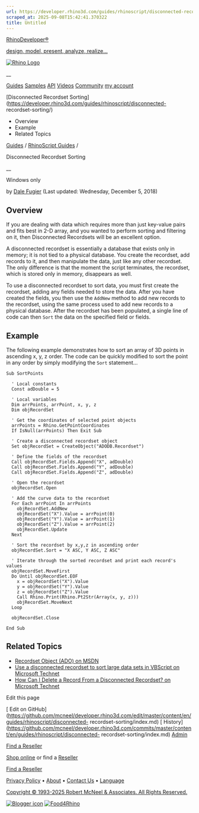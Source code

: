 ```yaml
---
url: https://developer.rhino3d.com/guides/rhinoscript/disconnected-recordset-sorting/
scraped_at: 2025-09-08T15:42:41.370322
title: Untitled
---
```


[RhinoDeveloper®](/)

[design, model, present, analyze, realize...](/)

[![Rhino Logo](https://developer.rhino3d.com/images/rhinodevlogo.png)](/)

__

[Guides](https://developer.rhino3d.com/guides)
[Samples](https://developer.rhino3d.com/samples)
[API](https://developer.rhino3d.com/api)
[Videos](https://developer.rhino3d.com/videos)
[Community](https://discourse.mcneel.com/c/rhino-developer) [my account
](https://www.rhino3d.com/my-account/ "Manage your account, licenses, and
teams")

[Disconnected Recordset
Sorting](https://developer.rhino3d.com/guides/rhinoscript/disconnected-
recordset-sorting/)

  * Overview
  * Example
  * Related Topics

[Guides](https://developer.rhino3d.com/en/guides/) / [RhinoScript
Guides](https://developer.rhino3d.com/en/guides/rhinoscript/) /

Disconnected Recordset Sorting

__

Windows only

by [Dale Fugier](https://discourse.mcneel.com/u/dale/) (Last updated:
Wednesday, December 5, 2018)

## Overview

If you are dealing with data which requires more than just key-value pairs and
fits best in 2-D array, and you wanted to perform sorting and filtering on it,
then Disconnected Recordsets will be an excellent option.

A disconnected recordset is essentially a database that exists only in memory;
it is not tied to a physical database. You create the recordset, add records
to it, and then manipulate the data, just like any other recordset. The only
difference is that the moment the script terminates, the recordset, which is
stored only in memory, disappears as well.

To use a disconnected recordset to sort data, you must first create the
recordset, adding any fields needed to store the data. After you have created
the fields, you then use the `AddNew` method to add new records to the
recordset, using the same process used to add new records to a physical
database. After the recordset has been populated, a single line of code can
then `Sort` the data on the specified field or fields.

## Example

The following example demonstrates how to sort an array of 3D points in
ascending x, y, z order. The code can be quickly modified to sort the point in
any order by simply modifying the `Sort` statement…

    
    
    Sub SortPoints
    
      ' Local constants
      Const adDouble = 5
    
      ' Local variables
      Dim arrPoints, arrPoint, x, y, z
      Dim objRecordSet
    
      ' Get the coordinates of selected point objects
      arrPoints = Rhino.GetPointCoordinates
      If IsNull(arrPoints) Then Exit Sub
    
      ' Create a disconnected recordset object
      Set objRecordSet = CreateObject("ADODB.Recordset")
    
      ' Define the fields of the recordset
      Call objRecordSet.Fields.Append("X", adDouble)
      Call objRecordSet.Fields.Append("Y", adDouble)
      Call objRecordSet.Fields.Append("Z", adDouble)
    
      ' Open the recordset
      objRecordSet.Open
    
      ' Add the curve data to the recordset
      For Each arrPoint In arrPoints
        objRecordSet.AddNew
        objRecordSet("X").Value = arrPoint(0)
        objRecordSet("Y").Value = arrPoint(1)
        objRecordSet("Z").Value = arrPoint(2)
        objRecordSet.Update
      Next
    
      ' Sort the recordset by x,y,z in ascending order
      objRecordSet.Sort = "X ASC, Y ASC, Z ASC"
    
      ' Iterate through the sorted recordset and print each record's values
      objRecordSet.MoveFirst
      Do Until objRecordSet.EOF
        x = objRecordSet("X").Value
        y = objRecordSet("Y").Value
        z = objRecordSet("Z").Value
        Call Rhino.Print(Rhino.Pt2Str(Array(x, y, z)))
        objRecordSet.MoveNext
      Loop
    
      objRecordSet.Close
    
    End Sub
    

## Related Topics

  * [Recordset Object (ADO) on MSDN](http://msdn.microsoft.com/en-us/library/windows/desktop/ms681510%28v=vs.85%29.aspx)
  * [Use a disconnected recordset to sort large data sets in VBScript on Microsoft Technet](http://technet.microsoft.com/en-us/magazine/2008.09.heyscriptingguy.aspx?pr=PuzzleAnswer)
  * [How Can I Delete a Record From a Disconnected Recordset? on Microsoft Technet](http://blogs.technet.com/b/heyscriptingguy/archive/2006/10/11/how-can-i-delete-a-record-from-a-disconnected-recordset.aspx)

Edit this page

[ Edit on
GitHub](https://github.com/mcneel/developer.rhino3d.com/edit/master/content/en/guides/rhinoscript/disconnected-
recordset-sorting/index.md) [
History](https://github.com/mcneel/developer.rhino3d.com/commits/master/content/en/guides/rhinoscript/disconnected-
recordset-sorting/index.md) [ Admin](https://developer.rhino3d.com/admin)

[Find a Reseller](https://www.rhino3d.com/sales)

[Shop online](https://www.rhino3d.com/store) or find a
[Reseller](https://www.rhino3d.com/sales)

[Find a Reseller](https://www.rhino3d.com/sales)

[Privacy Policy](https://www.rhino3d.com/privacy) •
[About](https://www.rhino3d.com/mcneel/about) • [Contact
Us](https://www.rhino3d.com/mcneel/contact) • [
Language](https://www.rhino3d.com/language "Change to a different region or
language")

[Copyright © 1993-2025 Robert McNeel & Associates. All Rights
Reserved.](https://www.rhino3d.com/mcneel/about)

[](https://www.facebook.com/McNeelRhinoceros/)
[](https://twitter.com/bobmcneel) [](https://www.linkedin.com/groups/75313/)
[](https://www.youtube.com/user/RhinoGuide/videos) [](https://vimeo.com/rhino)
[![Blogger
icon](https://developer.rhino3d.com/images/blogger.svg)](http://blog.rhino3d.com/)
[![Food4Rhino](https://developer.rhino3d.com/images/f4r_icon_01.svg)](https://www.food4rhino.com)

